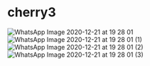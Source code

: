 # cherry3
![WhatsApp Image 2020-12-21 at 19 28 01](https://user-images.githubusercontent.com/54545085/102828235-efc03680-43c2-11eb-88fa-4ee840e1daea.jpeg)
![WhatsApp Image 2020-12-21 at 19 28 01 (1)](https://user-images.githubusercontent.com/54545085/102828458-88ef4d00-43c3-11eb-9c99-6242f3a117c1.jpeg)
![WhatsApp Image 2020-12-21 at 19 28 01 (2)](https://user-images.githubusercontent.com/54545085/102828323-2dbd5a80-43c3-11eb-9aa6-da80a2568743.jpeg)
![WhatsApp Image 2020-12-21 at 19 28 01 (3)](https://user-images.githubusercontent.com/54545085/102828372-56ddeb00-43c3-11eb-8c15-ea5ac5708336.jpeg)
